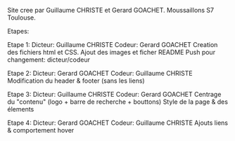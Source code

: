 Site cree par Guillaume CHRISTE et Gerard GOACHET. Moussaillons S7 Toulouse.

Etapes:

Etape 1: Dicteur: Guillaume CHRISTE
        Codeur: Gerard GOACHET
        Creation des fichiers html et CSS.
        Ajout des images et ficher README
        Push pour changement: dicteur/codeur

Etape 2: Dicteur: Gerard GOACHET
        Codeur: Guillaume CHRISTE
        Modification du header & footer (sans les liens)

Etape 3: Dicteur: Guillaume CHRISTE
        Codeur: Gerard GOACHET
        Centrage du "contenu" (logo + barre de recherche + bouttons)
        Style de la page & des élements

Etape 4: Dicteur: Gerard GOACHET
        Codeur: Guillaume CHRISTE
        Ajouts liens & comportement hover